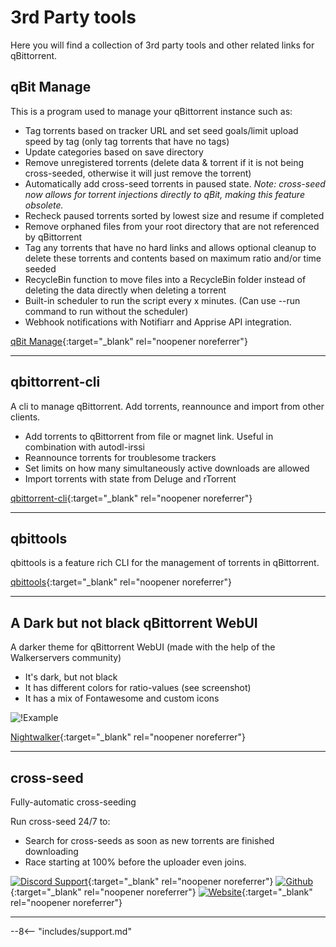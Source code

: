 # 3rd Party tools

Here you will find a collection of 3rd party tools and other related links for qBittorrent.

## qBit Manage

This is a program used to manage your qBittorrent instance such as:

- Tag torrents based on tracker URL and set seed goals/limit upload speed by tag (only tag torrents that have no tags)
- Update categories based on save directory
- Remove unregistered torrents (delete data & torrent if it is not being cross-seeded, otherwise it will just remove the torrent)
- Automatically add cross-seed torrents in paused state. *Note: cross-seed now allows for torrent injections directly to qBit, making this feature obsolete.*
- Recheck paused torrents sorted by lowest size and resume if completed
- Remove orphaned files from your root directory that are not referenced by qBittorrent
- Tag any torrents that have no hard links and allows optional cleanup to delete these torrents and contents based on maximum ratio and/or time seeded
- RecycleBin function to move files into a RecycleBin folder instead of deleting the data directly when deleting a torrent
- Built-in scheduler to run the script every x minutes. (Can use --run command to run without the scheduler)
- Webhook notifications with Notifiarr and Apprise API integration.

[qBit Manage](https://github.com/StuffAnThings/qbit_manage){:target="_blank" rel="noopener noreferrer"}

------

## qbittorrent-cli

A cli to manage qBittorrent. Add torrents, reannounce and import from other clients.

- Add torrents to qBittorrent from file or magnet link. Useful in combination with autodl-irssi
- Reannounce torrents for troublesome trackers
- Set limits on how many simultaneously active downloads are allowed
- Import torrents with state from Deluge and rTorrent

[qbittorrent-cli](https://github.com/ludviglundgren/qbittorrent-cli){:target="_blank" rel="noopener noreferrer"}

------

## qbittools

qbittools is a feature rich CLI for the management of torrents in qBittorrent.

[qbittools](https://gitlab.com/AlexKM/qbittools){:target="_blank" rel="noopener noreferrer"}

------

## A Dark but not black qBittorrent WebUI

A darker theme for qBittorrent WebUI (made with the help of the Walkerservers community)

- It's dark, but not black
- It has different colors for ratio-values (see screenshot)
- It has a mix of Fontawesome and custom icons

![!Example](https://raw.githubusercontent.com/brettpetch/nightwalker/main/preview.png)

[Nightwalker](https://github.com/brettpetch/nightwalker){:target="_blank" rel="noopener noreferrer"}

------

## cross-seed

Fully-automatic cross-seeding

Run cross-seed 24/7 to:

- Search for cross-seeds as soon as new torrents are finished downloading
- Race starting at 100% before the uploader even joins.

[![Discord Support](https://img.shields.io/discord/880949701845872672?style=flat-square&color=4051B5&logo=discord)](https://discord.gg/jpbUFzS5Wb){:target="_blank" rel="noopener noreferrer"}
[![Github](https://img.shields.io/github/v/release/mmgoodnow/cross-seed?color=4051B5&display_name=tag&label=Version&logo=github)](https://github.com/mmgoodnow/cross-seed){:target="_blank" rel="noopener noreferrer"}
[![Website](https://img.shields.io/website?label=Website&url=https%3A%2F%2Fwww.cross-seed.org%2F)](https://www.cross-seed.org/){:target="_blank" rel="noopener noreferrer"}

------

--8<-- "includes/support.md"
